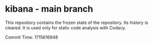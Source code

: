# kibana - main branch

This repository contains the frozen state of the repository.
Its history is cleared. It is used only for static code
analysis with Codacy.

Commit Time: 1715616948